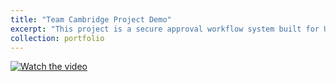 ```yaml
---
title: "Team Cambridge Project Demo"
excerpt: "This project is a secure approval workflow system built for University of Houston users. It supports Cougar ID-only login, organizes users by department hierarchy, and routes submitted forms to the correct approvers based on unit or organizational level. Approvers can delegate authority, admins can dynamically manage workflows, and the system generates final PDF forms automatically using LaTeX. A reporting dashboard provides real-time visibility into all submissions, approvals, and rejections."
collection: portfolio
---
```


[![Watch the video](https://img.youtube.com/vi/Y1gwqXkWhXM/maxresdefault.jpg)](https://www.youtube.com/watch?v=Y1gwqXkWhXM)

